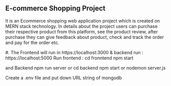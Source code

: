 ## E-commerce Shopping Project
It is an Ecommerce shopping web application project which is created on MERN stack technology.
In details about the project users can purchase their respective product from this platform, see the product review, after purchase they can give feedback about product, check and track the order and pay for the order etc.

#. The Frontend will run in  https://localhost:3000 & backend run : https://localhost:5000
Run frontend :
cd fronntend
npm start

and Backend 
npm run server
or
cd backend
npm start
or
nodemon server.js

Create a .env file and put down URL string of mongodb
